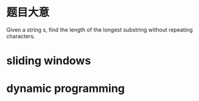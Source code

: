 # 题目大意
Given a string s, find the length of the longest substring without repeating characters.

# sliding windows

# dynamic programming